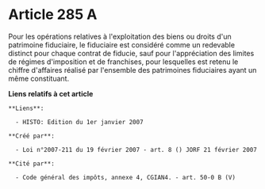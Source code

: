 # Article 285 A

Pour les opérations relatives à l'exploitation des biens ou droits d'un patrimoine fiduciaire, le fiduciaire est considéré
comme un redevable distinct pour chaque contrat de fiducie, sauf pour l'appréciation des limites de régimes d'imposition et
de franchises, pour lesquelles est retenu le chiffre d'affaires réalisé par l'ensemble des patrimoines fiduciaires ayant un
même constituant.

**Liens relatifs à cet article**

	**Liens**:

	  - HISTO: Edition du 1er janvier 2007

	**Créé par**:

	  - Loi n°2007-211 du 19 février 2007 - art. 8 () JORF 21 février 2007

	**Cité par**:

	  - Code général des impôts, annexe 4, CGIAN4. - art. 50-0 B (V)

